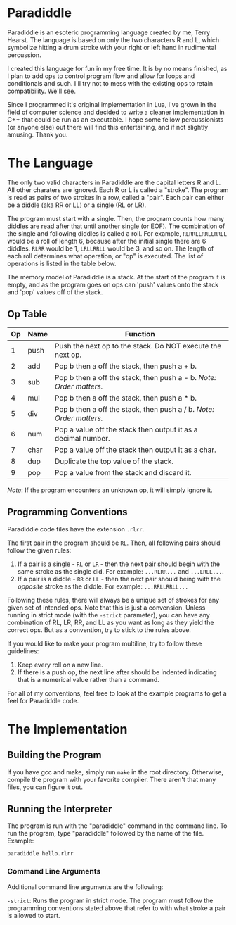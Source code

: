 # Paradiddle

Paradiddle is an esoteric programming language created by me, Terry Hearst. The language is based on only the two characters R and L, which symbolize hitting a drum stroke with your right or left hand in rudimental percussion.

I created this language for fun in my free time. It is by no means finished, as I plan to add ops to control program flow and allow for loops and conditionals and such. I'll try not to mess with the existing ops to retain compatibility. We'll see.

Since I programmed it's original implementation in Lua, I've grown in the field of computer science and decided to write a cleaner implementation in C++ that could be run as an executable. I hope some fellow percussionists (or anyone else) out there will find this entertaining, and if not slightly amusing. Thank you.

# The Language

The only two valid characters in Paradiddle are the capital letters R and L. All other charaters are ignored. Each R or L is called a "stroke". The program is read as pairs of two strokes in a row, called a "pair". Each pair can either be a diddle (aka RR or LL) or a single (RL or LR).

The program must start with a single. Then, the program counts how many diddles are read after that until another single (or EOF). The combination of the single and following diddles is called a roll. For example, `RLRRLLRRLLRRLL` would be a roll of length 6, because after the initial single there are 6 diddles. `RLRR` would be 1, `LRLLRRLL` would be 3, and so on. The length of each roll determines what operation, or "op" is executed. The list of operations is listed in the table below.

The memory model of Paradiddle is a stack. At the start of the program it is empty, and as the program goes on ops can 'push' values onto the stack and 'pop' values off of the stack.

## Op Table

Op  | Name | Function
--- | ---- | --------
1   | push | Push the next op to the stack. Do NOT execute the next op.
2   | add  | Pop b then a off the stack, then push a + b.
3   | sub  | Pop b then a off the stack, then push a - b. *Note: Order matters.*
4   | mul  | Pop b then a off the stack, then push a * b.
5   | div  | Pop b then a off the stack, then push a / b. *Note: Order matters.*
6   | num  | Pop a value off the stack then output it as a decimal number.
7   | char | Pop a value off the stack then output it as a char.
8   | dup  | Duplicate the top value of the stack.
9   | pop  | Pop a value from the stack and discard it.

*Note*: If the program encounters an unknown op, it will simply ignore it.

## Programming Conventions

Paradiddle code files have the extension `.rlrr`.

The first pair in the program should be `RL`. Then, all following pairs should follow the given rules:

1. If a pair is a single - `RL` or `LR` - then the next pair should begin with the same stroke as the single did. For example: `...RLRR...` and `...LRLL...`.
2. If a pair is a diddle - `RR` or `LL` - then the next pair should being with the *opposite* stroke as the diddle. For example: `...RRLLRRLL...`

Following these rules, there will always be a unique set of strokes for any given set of intended ops. Note that this is just a convension. Unless running in strict mode (with the `-strict` parameter), you can have any combination of RL, LR, RR, and LL as you want as long as they yield the correct ops. But as a convention, try to stick to the rules above.

If you would like to make your program multiline, try to follow these guidelines:

1. Keep every roll on a new line.
2. If there is a push op, the next line after should be indented indicating that is a numerical value rather than a command.

For all of my conventions, feel free to look at the example programs to get a feel for Paradiddle code.
 
# The Implementation

## Building the Program

If you have gcc and make, simply run `make` in the root directory. Otherwise, compile the program with your favorite compiler. There aren't that many files, you can figure it out.

## Running the Interpreter

The program is run with the "paradiddle" command in the command line. To run the program, type "paradiddle" followed by the name of the file. Example:

`paradiddle hello.rlrr`

### Command Line Arguments

Additional command line arguments are the following:

`-strict`: Runs the program in strict mode. The program must follow the programming conventions stated above that refer to with what stroke a pair is allowed to start.
